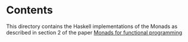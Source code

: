 # Contents

This directory contains the Haskell implementations of the Monads as described in section 2 of the 
paper [Monads for functional programming](http://homepages.inf.ed.ac.uk/wadler/papers/marktoberdorf/baastad.pdf)
